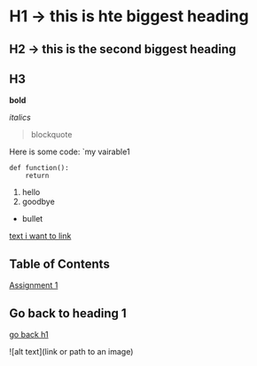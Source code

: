 # H1 -> this is hte biggest heading
## H2 -> this is the second biggest heading
## H3

**bold**

*italics*

> blockquote 

Here is some code: `my vairable1

```
def function():
    return

```

1. hello
2. goodbye

- bullet

[text i want to link](link)


## Table of Contents

[Assignment 1](assignments/assignment1.md)

## Go back to heading 1
[go back h1](#h1---this-is-hte-biggest-heading)

![alt text](link or path to an image)